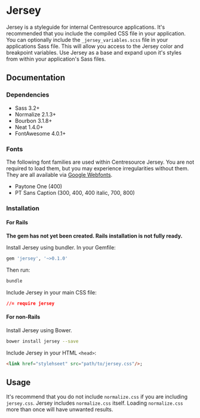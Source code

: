 # Jersey
Jersey is a styleguide for internal Centresource applications. It's recommended that you include the compiled CSS file in your application. You can optionally include the `_jersey_variables.scss` file in your applications Sass file. This will allow you access to the Jersey color and breakpoint variables. Use Jersey as a base and expand upon it's styles from within your application's Sass files.

## Documentation

### Dependencies
- Sass 3.2+
- Normalize 2.1.3+
- Bourbon 3.1.8+
- Neat 1.4.0+
- FontAwesome 4.0.1+

### Fonts
The following font families are used within Centresource Jersey. You are not required to load them, but you may experience irregularities without them. They are all available via [Google Webfonts](http://www.google.com/fonts).

- Paytone One (400)
- PT Sans Caption (300, 400, 400 italic, 700, 800)

### Installation
#### For Rails
**The gem has not yet been created. Rails installation is not fully ready.**

Install Jersey using bundler. In your Gemfile:
````ruby
gem 'jersey', '~>0.1.0'
````

Then run:
````bash
bundle
````

Include Jersey in your main CSS file:
````css
//= require jersey
````

#### For non-Rails
Install Jersey using Bower.
````bash
bower install jersey --save
````

Include Jersey in your HTML `<head>`:
````html
<link href="stylehseet" src="path/to/jersey.css"/>;
````

## Usage
It's recommend that you do not include `normalize.css` if you are including `jersey.css`. Jersey includes `normalize.css` itself. Loading `normalize.css` more than once will have unwanted results.
